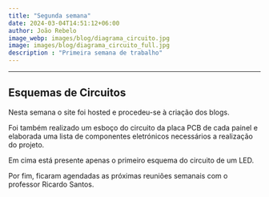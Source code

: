```yaml
---
title: "Segunda semana"
date: 2024-03-04T14:51:12+06:00
author: João Rebelo
image_webp: images/blog/diagrama_circuito.jpg
image: images/blog/diagrama_circuito_full.jpg
description : "Primeira semana de trabalho"
---
```


---
Esquemas de Circuitos
---

Nesta semana o site foi hosted e procedeu-se à criação dos blogs.

Foi também realizado um esboço do circuito da placa PCB de cada painel e elaborada uma lista de componentes eletrónicos necessários a realização do projeto.

Em cima está presente apenas o primeiro esquema do circuito de um LED.

Por fim, ficaram agendadas as próximas reuniões semanais com o professor Ricardo Santos.